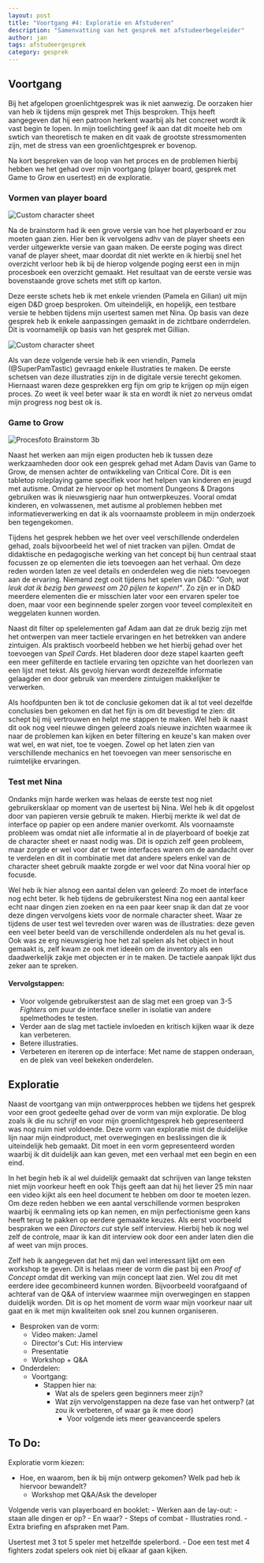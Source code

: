 ```yaml
---
layout: post
title: "Voortgang #4: Exploratie en Afstuderen"
description: "Samenvatting van het gesprek met afstudeerbegeleider"
author: jan
tags: afstudeergesprek
category: gesprek
---
```



## Voortgang

Bij het afgelopen groenlichtgesprek was ik niet aanwezig. De oorzaken hier van heb ik tijdens mijn gesprek met Thijs besproken. Thijs heeft aangegeven dat hij een patroon herkent waarbij als het concreet wordt ik vast begin te lopen. In mijn toelichting geef ik aan dat dit moeite heb om swtich van theoretisch te maken en dit vaak de grootste stressmomenten zijn, met de stress van een groenlichtgesprek er bovenop.

Na kort bespreken van de loop van het proces en de problemen hierbij hebben we het gehad over mijn voortgang (player board, gesprek met Game to Grow en usertest) en de exploratie.

### Vormen van player board

![Custom character sheet]({{site.url}}/assets/board01paper.jpg)

Na de brainstorm had ik een grove versie van hoe het playerboard er zou moeten gaan zien. Hier ben ik vervolgens adhv van de player sheets een verder uitgewerkte versie van gaan maken. De eerste poging was direct vanaf de player sheet, maar doordat dit niet werkte en ik hierbij snel het overzicht verloor heb ik bij de hierop volgende poging eerst een in mijn procesboek een overzicht gemaakt. Het resultaat van de eerste versie was bovenstaande grove schets met stift op karton.

Deze eerste schets heb ik met enkele vrienden (Pamela en Gilian) uit mijn eigen D&D groep besproken. Om uiteindelijk, en hopelijk, een testbare versie te hebben tijdens mijn usertest samen met Nina. Op basis van deze gesprek heb ik enkele aanpassingen gemaakt in de zichtbare onderrdelen. Dit is voornamelijk op basis van het gesprek met Gillian.

![Custom character sheet]({{site.url}}/assets/board01screenshot.png)

Als van deze volgende versie heb ik een vriendin, Pamela (@SuperPamTastic) gevraagd enkele illustraties te maken. De eerste schetsen van deze illustraties zijn in de digitale versie terecht gekomen. Hiernaast waren deze gesprekken erg fijn om grip te krijgen op mijn eigen proces. Zo weet ik veel beter waar ik sta en wordt ik niet zo nerveus omdat mijn progress nog best ok is.


### Game to Grow

![Procesfoto Brainstorm 3b]({{site.url}}/assets/gametogrow.jpg)

Naast het werken aan mijn eigen producten heb ik tussen deze werkzaamheden door ook een gesprek gehad met Adam Davis van Game to Grow, de mensen achter de ontwikkeling van Critical Core. Dit is een tabletop roleplaying game specifiek voor het helpen van kinderen en jeugd met autisme. Omdat ze hiervoor op het moment Dungeons & Dragons gebruiken was ik nieuwsgierig naar hun ontwerpkeuzes. Vooral omdat kinderen, en volwassenen, met autisme al problemen hebben met informatieverwerking en dat ik als voornaamste probleem in mijn onderzoek ben tegengekomen. 

Tijdens het gesprek hebben we het over veel verschillende onderdelen gehad, zoals bijvoorbeeld het wel of niet tracken van pijlen. Omdat de didaktische en pedagogische werking van het concept bij hun centraal staat focussen ze op elementen die iets toevoegen aan het verhaal. Om deze reden worden laten ze veel details en onderdelen weg die niets toevoegen aan de ervaring. Niemand zegt ooit tijdens het spelen van D&D: _"Goh, wat leuk dat ik bezig ben geweest om 20 pijlen te kopen!"_. Zo zijn er in D&D meerdere elementen die er misschien later voor een ervaren speler toe doen, maar voor een beginnende speler zorgen voor teveel complexiteit en weggelaten kunnen worden.

Naast dit filter op spelelementen gaf Adam aan dat ze druk bezig zijn met het ontwerpen van meer tactiele ervaringen en het betrekken van andere zintuigen. Als praktisch voorbeeld hebben we het hierbij gehad over het toevoegen van _Spell Cards_. Het bladeren door deze stapel kaarten geeft een meer gefilterde en tactiele ervaring ten opzichte van het doorlezen van een lijst met tekst. Als gevolg hiervan wordt dezezelfde informatie gelaagder en door gebruik van meerdere zintuigen makkelijker te verwerken.

Als hoofdpunten ben ik tot de conclusie gekomen dat ik al tot veel dezelfde conclusies ben gekomen en dat het fijn is om dit bevestigd te zien: dit schept bij mij vertrouwen en helpt me stappen te maken. Wel heb ik naast dit ook nog veel nieuwe dingen geleerd zoals nieuwe inzichten waarmee ik naar de problemen kan kijken en beter filtering en keuze's kan maken over wat wel, en wat niet, toe te voegen. Zowel op het laten zien van verschillende mechanics en het toevoegen van meer sensorische en ruimtelijke ervaringen.

### Test met Nina
Ondanks mijn harde werken was helaas de eerste test nog niet gebruikersklaar op moment van de usertest bij Nina. Wel heb ik dit opgelost door van papieren versie gebruik te maken. Hierbij merkte ik wel dat de interface op papier op een andere manier overkomt. Als voornaamste probleem was omdat niet alle informatie al in de playerboard of boekje zat de character sheet er naast nodig was. Dit is opzich zelf geen probleem, maar zorgde er wel voor dat er twee interfaces waren om de aandacht over te verdelen en dit in combinatie met dat andere spelers enkel van de character sheet gebruik maakte zorgde er wel voor dat Nina vooral hier op focusde. 

Wel heb ik hier alsnog een aantal delen van geleerd: Zo moet de interface nog echt beter. Ik heb tijdens de gebruikerstest Nina nog een aantal keer echt naar dingen zien zoeken en na een paar keer snap ik dan dat ze voor deze dingen vervolgens kiets voor de normale character sheet. Waar ze tijdens de user test wel tevreden over waren was de illustraties: deze geven een veel beter beeld van de verschillende onderdelen als nu het geval is. Ook was ze erg nieuwsgierig hoe het zal spelen als het object in hout gemaakt is, zelf kwam ze ook met ideeën om de inventory als een daadwerkelijk zakje met objecten er in te maken. De tactiele aanpak lijkt dus zeker aan te spreken.

#### Vervolgstappen:
 - Voor volgende gebruikerstest aan de slag met een groep van 3-5 _Fighters_ om puur de interface sneller in isolatie van andere spelmethodes te testen.  
 - Verder aan de slag met tactiele invloeden en kritisch kijken waar ik deze kan verbeteren. 
 - Betere illustraties.
 - Verbeteren en itereren op de interface: Met name de stappen onderaan, en de plek van veel bekeken onderdelen. 

## Exploratie

Naast de voortgang van mijn ontwerpproces hebben we tijdens het gesprek voor een groot gedeelte gehad over de vorm van mijn exploratie. De blog zoals ik die nu schrijf en voor mijn groenlichtgesprek heb gepresenteerd was nog ruim niet voldoende. Deze vorm van exploratie mist de duidelijke lijn naar mijn eindproduct, met overwegingen en beslissingen die ik uiteindelijk heb gemaakt. Dit moet in een vorm gepresenteerd worden waarbij ik dit duidelijk aan kan geven, met een verhaal met een begin en een eind. 

In het begin heb ik al wel duidelijk gemaakt dat schrijven van lange teksten niet mijn voorkeur heeft en ook Thijs geeft aan dat hij het liever 25 min naar een video kijkt als een heel document te hebben om door te moeten lezen. Om deze reden hebben we een aantal verschillende vormen besproken waarbij ik eenmaling iets op kan nemen, en mijn perfectionisme geen kans heeft terug te pakken op eerdere gemaakte keuzes. Als eerst voorbeeld bespraken we een _Directors cut_ style self interview. Hierbij heb ik nog wel zelf de controle, maar ik kan dit interview ook door een ander laten dien die af weet van mijn proces.

Zelf heb ik aangegeven dat het mij dan wel interessant lijkt om een workshop te geven. Dit is helaas meer de vorm die past bij een _Proof of Concept_ omdat dit werking van mijn concept laat zien. Wel zou dit met eerdere idee gecombineerd kunnen worden. Bijvoorbeeld voorafgaand of achteraf van de Q&A of interview waarmee mijn overwegingen en stappen duidelijk worden. Dit is op het moment de vorm waar mijn voorkeur naar uit gaat en ik met mijn kwaliteiten ook snel zou kunnen organiseren. 

 - Besproken van de vorm:
 	- Video maken: Jamel
 	- Director's Cut: His interview
 	- Presentatie
 	- Workshop + Q&A
 - Onderdelen:
 	- Voortgang:
	 	- Stappen hier na: 
	 		- Wat als de spelers geen beginners meer zijn?
	 		- Wat zijn vervolgenstappen na deze fase van het ontwerp? (at zou ik verbeteren, of waar ga ik mee door)	
	 			- Voor volgende iets meer geavanceerde spelers

## To Do:

Exploratie vorm kiezen:
 - Hoe, en waarom, ben ik bij mijn ontwerp gekomen? Welk pad heb ik hiervoor bewandelt?
	- Workshop met Q&A/Ask the developer

Volgende veris van playerboard en booklet:
 	- Werken aan de lay-out:
 		- staan alle dingen er op?
 		- En waar?
 			- Steps of combat
 	- Illustraties rond.
 		- Extra briefing en afspraken met Pam.

Usertest met 3 tot 5 speler met hetzelfde spelerbord.
 	- Doe een test met 4 fighters zodat spelers ook niet bij elkaar af gaan kijken. 